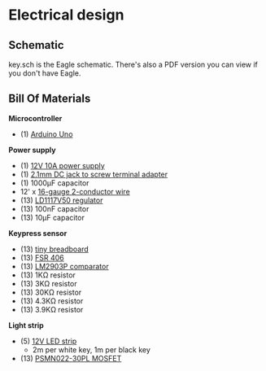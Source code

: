 # Electrical design

## Schematic

key.sch is the Eagle schematic.
There's also a PDF version you can view if you don't have Eagle.

## Bill Of Materials

**Microcontroller**
* (1) [Arduino Uno](https://www.adafruit.com/product/50)

**Power supply**
* (1) [12V 10A power supply](https://www.amazon.com/SUPERNIGHT-100-240V-5-5x2-1mm-Converter-Flexible/dp/B00LWQ2GS0)
* (1) [2.1mm DC jack to screw terminal adapter](https://www.adafruit.com/products/368)
* (1) 1000µF capacitor
* 12' x [16-gauge 2-conductor wire](http://www.homedepot.com/p/Southwire-By-the-Foot-16-2-Black-Stranded-Landscape-Lighting-Wire-55213199/204725046)
* (13) [LD1117V50 regulator](http://www.digikey.com/short/395tz2)
* (13) 100nF capacitor
* (13) 10µF capacitor

**Keypress sensor**
* (13) [tiny breadboard](https://www.adafruit.com/products/65)
* (13) [FSR 406](https://www.adafruit.com/products/1075)
* (13) [LM2903P comparator](http://www.digikey.com/short/391fjw)
* (13) 1KΩ resistor
* (13) 3KΩ resistor
* (13) 30KΩ resistor
* (13) 4.3KΩ resistor
* (13) 3.9KΩ resistor

**Light strip**
* (5) [12V LED strip](http://www.lightingever.com/12v-led-strip-light-3528-4100057-ww.html)
    - 2m per white key, 1m per black key
* (13) [PSMN022-30PL MOSFET](http://www.digikey.com/short/391mv8)
